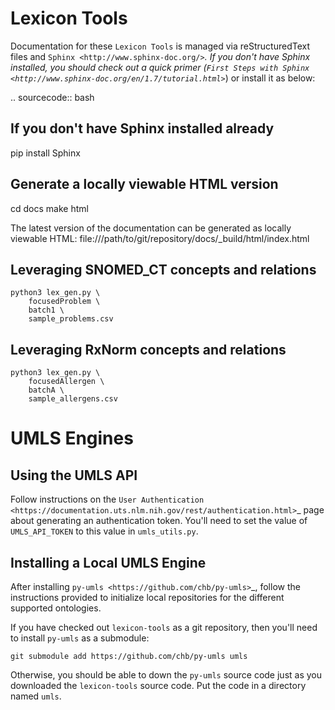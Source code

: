 
Lexicon Tools
================================

Documentation for these `Lexicon Tools` is managed via reStructuredText files and `Sphinx <http://www.sphinx-doc.org/>`_.
If you don't have Sphinx installed, you should check out a quick primer (`First Steps with Sphinx <http://www.sphinx-doc.org/en/1.7/tutorial.html>`_) or install it as below:

.. sourcecode:: bash

   ## If you don't have Sphinx installed already
   pip install Sphinx

   ## Generate a locally viewable HTML version
   cd docs
   make html

The latest version of the documentation can be generated as locally viewable HTML:  file:///path/to/git/repository/docs/_build/html/index.html


Leveraging SNOMED_CT concepts and relations
---------------------------------------------

```
python3 lex_gen.py \
    focusedProblem \
    batch1 \
    sample_problems.csv
```

Leveraging RxNorm concepts and relations
---------------------------------------------

```
python3 lex_gen.py \
    focusedAllergen \
    batchA \
    sample_allergens.csv
```

UMLS Engines
================================

Using the UMLS API
---------------------------------------------

Follow instructions on the `User Authentication
<https://documentation.uts.nlm.nih.gov/rest/authentication.html>`_
page about generating an authentication token. You'll need to set the
value of `UMLS_API_TOKEN` to this value in `umls_utils.py`.

Installing a Local UMLS Engine
---------------------------------------------

After installing `py-umls <https://github.com/chb/py-umls>`_, follow
the instructions provided to initialize local repositories for the
different supported ontologies.

If you have checked out `lexicon-tools` as a git repository, then
you'll need to install `py-umls` as a submodule:

```
git submodule add https://github.com/chb/py-umls umls
```

Otherwise, you should be able to down the `py-umls` source code just
as you downloaded the `lexicon-tools` source code. Put the code in a
directory named `umls`.
